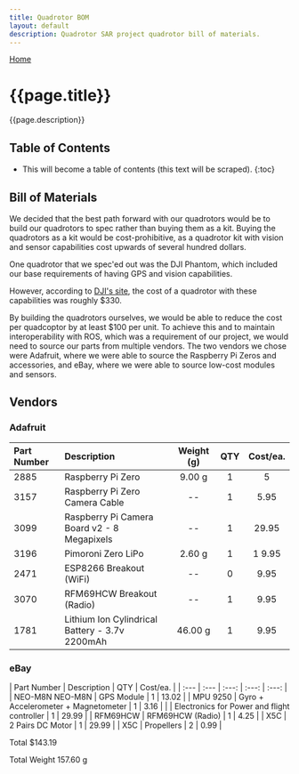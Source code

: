 ```yaml
---
title: Quadrotor BOM
layout: default
description: Quadrotor SAR project quadrotor bill of materials.
---
```


[Home](https://ece595project.github.io/quadrotor/)

# {{page.title}}

{{page.description}}

## Table of Contents

* This will become a table of contents (this text will be scraped).
{:toc}

## Bill of Materials

We decided that the best path forward with our quadrotors would be to build our quadrotors to spec rather than buying them as a kit. Buying the quadrotors as a kit would be cost-prohibitive, as a quadrotor kit with vision and sensor capabilities cost upwards of several hundred dollars.

One quadrotor that we spec'ed out was the DJI Phantom, which included our base requirements of having GPS and vision capabilities.

However, according to [DJI's site](http://store.dji.com), the cost of a quadrotor with these capabilities was roughly $330.

By building the quadrotors ourselves, we would be able to reduce the cost per quadcoptor by at least $100 per unit. To achieve this and to maintain interoperability with ROS, which was a requirement of our project, we would need to source our parts from multiple vendors. The two vendors we chose were Adafruit, where we were able to source the Raspberry Pi Zeros and accessories, and eBay, where we were able to source low-cost modules and sensors.

## Vendors


### Adafruit
| Part Number	| Description	| Weight (g)	| QTY	| Cost/ea.	|
| :--- | :--- | :---: | :---: | :---: |
|2885 | Raspberry Pi Zero |9.00 g |	1	| 5	|
|3157 | Raspberry Pi Zero Camera Cable	 | -- |	1 |	5.95	|
|3099 | Raspberry Pi Camera Board v2 - 8 Megapixels | -- |		1 |	29.95	|
|3196 | Pimoroni Zero LiPo | 2.60 g | 1 |	1	9.95	|
|2471 | ESP8266 Breakout (WiFi) |	--	| 0 |	9.95	|
|3070 | RFM69HCW Breakout (Radio) |	--	| 1 |	9.95	|
|1781 | Lithium Ion Cylindrical Battery - 3.7v 2200mAh |	46.00 g |	1	| 9.95	|

### eBay


| Part Number	| Description	| QTY	| Cost/ea.	|
| :--- | :--- | :---: | :---: | :---: |
| NEO-M8N	NEO-M8N | GPS Module	 |	1	 | 13.02 |
| MPU 9250 |	Gyro + Accelerometer + Magnetometer |		1 | 	3.16 |
| | Electronics for Power and flight controller |		1	| 29.99 |
| RFM69HCW |	RFM69HCW (Radio) |		1 | 	4.25 |
| X5C |	2 Pairs DC Motor |		1 | 	29.99 |
| X5C |	Propellers |		2 | 	0.99 |


Total
$143.19

Total Weight
157.60 g
